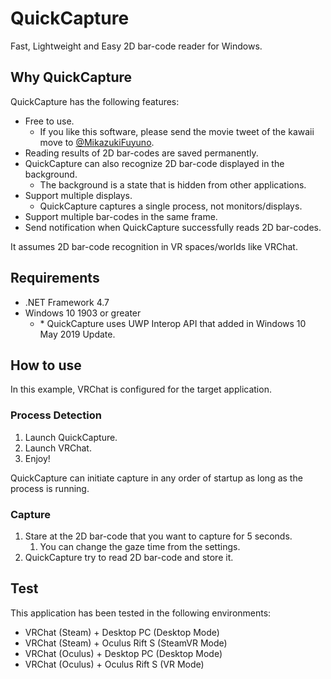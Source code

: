 # QuickCapture

Fast, Lightweight and Easy 2D bar-code reader for Windows.

## Why QuickCapture

QuickCapture has the following features:

- Free to use.
  - If you like this software, please send the movie tweet of the kawaii move to [@MikazukiFuyuno](https://twitter.com/MikazukiFuyuno).
- Reading results of 2D bar-codes are saved permanently.
- QuickCapture can also recognize 2D bar-code displayed in the background.
  - The background is a state that is hidden from other applications.
- Support multiple displays.
  - QuickCapture captures a single process, not monitors/displays.
- Support multiple bar-codes in the same frame.
- Send notification when QuickCapture successfully reads 2D bar-codes.

It assumes 2D bar-code recognition in VR spaces/worlds like VRChat.

## Requirements

- .NET Framework 4.7
- Windows 10 1903 or greater
  - \* QuickCapture uses UWP Interop API that added in Windows 10 May 2019 Update.

## How to use

In this example, VRChat is configured for the target application.

### Process Detection

1. Launch QuickCapture.
2. Launch VRChat.
3. Enjoy!

QuickCapture can initiate capture in any order of startup as long as the process is running.

### Capture

1. Stare at the 2D bar-code that you want to capture for 5 seconds.
   1. You can change the gaze time from the settings.
2. QuickCapture try to read 2D bar-code and store it.

## Test

This application has been tested in the following environments:

- VRChat (Steam) + Desktop PC (Desktop Mode)
- VRChat (Steam) + Oculus Rift S (SteamVR Mode)
- VRChat (Oculus) + Desktop PC (Desktop Mode)
- VRChat (Oculus) + Oculus Rift S (VR Mode)
